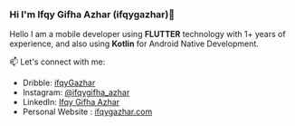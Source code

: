 ### Hi I'm Ifqy Gifha Azhar (ifqygazhar)👋

Hello I am a mobile developer using **FLUTTER** technology with 1+ years of experience, and also using **Kotlin** for Android Native Development. 

📫 Let's connect with me:
  - Dribble: [ifqyGazhar](https://dribbble.com/ifqyGazhar)
  - Instagram: [@ifqygifha_azhar](https://www.instagram.com/ifqygifha_azhar)
  - LinkedIn: [Ifqy Gifha Azhar](https://www.linkedin.com/in/ifqygazhar/)
  - Personal Website : [ifqygazhar.com](https://ifqygazhar.com)
